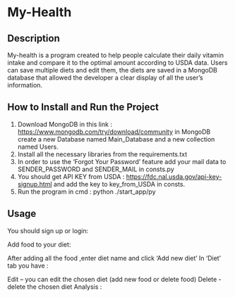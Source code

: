 # My-Health
## Description
My-health is a program created to help people calculate their daily vitamin intake and compare it to the optimal amount according to USDA data.
Users can save multiple diets and edit them, the diets are saved in a MongoDB database that allowed the developer a clear display of all the user’s information.

## How to Install and Run the Project

1.	Download MongoDB in this link : https://www.mongodb.com/try/download/community
in MongoDB create a new Database named Main_Database and a new collection named Users. 
2.	Install all the necessary libraries from the requirements.txt 
3.	 In order to use the ‘Forgot Your Password’ feature add your mail data to SENDER_PASSWORD and SENDER_MAIL in consts.py 
4.	You should get API KEY from USDA : https://fdc.nal.usda.gov/api-key-signup.html
and add the key to key_from_USDA in consts.
5. Run the program in cmd : python ./start_app/py

## Usage 
You should sign up or login:
 
Add food to your diet:
 
After adding all the food ,enter diet name and click ‘Add new diet’
In ‘Diet’ tab you have :
  
Edit – you can edit the chosen diet (add new food or delete food)
Delete  - delete the chosen diet
Analysis : 
